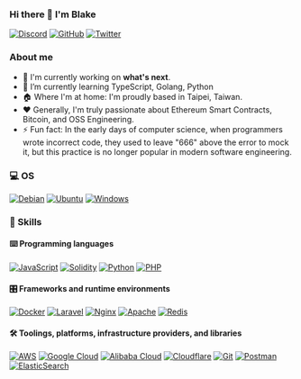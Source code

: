 ### Hi there 👋 I'm Blake

<p> 
    <a href="https://discord.com/users/0xkaka#1532" target="_blank"><img alt="Discord"
        src="https://img.shields.io/badge/Discord-7289DA?style=for-the-badge&logo=discord&logoColor=white"/></a>
    <a href="https://github.com/BlakeFunTeis" target="_blank"><img alt="GitHub"
        src="https://img.shields.io/badge/GitHub-100000?style=for-the-badge&logo=github&logoColor=white"/></a>
    <a href="https://twitter.com/vISakaka0x5A" target="_blank"><img alt="Twitter"
        src="https://img.shields.io/badge/Twitter-1DA1F2?style=for-the-badge&logo=twitter&logoColor=white"/></a>
</p>

### About me

- 🔭 I'm currently working on **what's next**.
- 🌱 I’m currently learning TypeScript, Golang, Python
- 🏠 Where I'm at home: I'm proudly based in Taipei, Taiwan.
- ❤️ Generally, I'm truly passionate about Ethereum Smart Contracts, Bitcoin, and OSS Engineering.
- ⚡ Fun fact: In the early days of computer science, when programmers wrote incorrect code, they used to leave "666" above the error to mock it, but this practice is no longer popular in modern software engineering.

### 💻 OS

<p> 
    <a href="https://www.apple.com" target="_blank"><img alt="Debian"
        src="https://img.shields.io/badge/mac%20os-000000?style=for-the-badge&logo=apple&logoColor=white"/></a>
    <a href="https://ubuntu.com" target="_blank"><img alt="Ubuntu"
        src="https://img.shields.io/badge/Ubuntu-E95420?style=for-the-badge&logo=ubuntu&logoColor=white"/></a>
    <a href="https://www.microsoft.com/en-gb/windows" target="_blank"><img alt="Windows"
        src="https://img.shields.io/badge/Windows-0078D6?style=for-the-badge&logo=windows&logoColor=white"/></a>
</p>

### 🎯 Skills

#### ⌨️ Programming languages

<p>
    <a href="https://developer.mozilla.org/en-US/docs/Web/JavaScript" target="_blank"><img alt="JavaScript"
        src="https://img.shields.io/badge/JavaScript-323330?style=for-the-badge&logo=javascript&logoColor=F7DF1E"/></a>
    <a href="https://docs.soliditylang.org" target="_blank"><img alt="Solidity"
        src="https://img.shields.io/badge/Solidity-e6e6e6?style=for-the-badge&logo=solidity&logoColor=black"/></a>
    <a href="https://www.python.org" target="_blank"><img alt="Python"
        src="https://img.shields.io/badge/Python-FFD43B?style=for-the-badge&logo=python&logoColor=blue"/></a>
    <a href="https://www.php.net/" target="_blank"><img alt="PHP"
        src="https://img.shields.io/badge/PHP-777BB4?style=for-the-badge&logo=php&logoColor=white"/></a>
</p>

#### 🎛 Frameworks and runtime environments

<p>
    <a href="https://www.docker.com" target="_blank"><img alt="Docker"
        src="https://img.shields.io/badge/Docker-2CA5E0?style=for-the-badge&logo=docker&logoColor=white"/></a>
    <a href="https://laravel.com" target="_blank"><img alt="Laravel"
        src="https://img.shields.io/badge/Laravel-FF2D20?style=for-the-badge&logo=laravel&logoColor=white"/></a>
    <a href="https://nginx.org/en" target="_blank"><img alt="Nginx"
        src="https://img.shields.io/badge/Nginx-009639?style=for-the-badge&logo=nginx&logoColor=white"/></a>
    <a href="https://apache.org" target="_blank"><img alt="Apache"
        src="https://img.shields.io/badge/Apache-D22128?style=for-the-badge&logo=Apache&logoColor=white"/></a>
    <a href="https://redis.io" target="_blank"><img alt="Redis"
        src="https://img.shields.io/badge/redis-CC0000.svg?&style=for-the-badge&logo=redis&logoColor=white"/></a>
</p>

#### 🛠 Toolings, platforms, infrastructure providers, and libraries

<p>
    <a href="https://aws.amazon.com" target="_blank"><img alt="AWS"
        src="https://img.shields.io/badge/Amazon_AWS-232F3E?style=for-the-badge&logo=amazon-aws&logoColor=white"/></a>
    <a href="https://cloud.google.com" target="_blank"><img alt="Google Cloud"
        src="https://img.shields.io/badge/Google_Cloud-4285F4?style=for-the-badge&logo=google-cloud&logoColor=white"/></a>
    <a href="https://www.alibabacloud.com" target="_blank"><img alt="Alibaba Cloud"
        src="https://img.shields.io/badge/Alibaba_Cloud-FF6A00?style=for-the-badge&logo=alibabacloud&logoColor=white"/></a>
    <a href="https://www.cloudflare.com" target="_blank"><img alt="Cloudflare"
        src="https://img.shields.io/badge/Cloudflare-F38020?style=for-the-badge&logo=Cloudflare&logoColor=white"/></a>
    <a href="https://git-scm.com" target="_blank"><img alt="Git"
        src="https://img.shields.io/badge/Git-F05032?style=for-the-badge&logo=git&logoColor=white"/></a>
    <a href="https://www.postman.com" target="_blank"><img alt="Postman"
        src="https://img.shields.io/badge/Postman-FF6C37?style=for-the-badge&logo=Postman&logoColor=white"/></a>
    <a href="https://www.elastic.co/elasticsearch/" target="_blank"><img alt="ElasticSearch"
        src="https://img.shields.io/badge/Elastic_Search-005571?style=for-the-badge&logo=elasticsearch&logoColor=white"/></a>
</p>

<!--
**BlakeFunTeis/BlakeFunTeis** is a ✨ _special_ ✨ repository because its `README.md` (this file) appears on your GitHub profile.

Here are some ideas to get you started:

- 🔭 I’m currently working on ...
- 🌱 I’m currently learning ...
- 👯 I’m looking to collaborate on ...
- 🤔 I’m looking for help with ...
- 💬 Ask me about ...
- 📫 How to reach me: ...
- 😄 Pronouns: ...
-->
